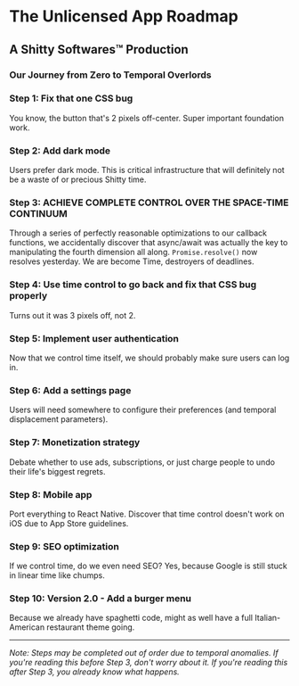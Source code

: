 # The Unlicensed App Roadmap
## A Shitty Softwares™ Production

### Our Journey from Zero to Temporal Overlords

### Step 1: Fix that one CSS bug
You know, the button that's 2 pixels off-center. Super important foundation work.

### Step 2: Add dark mode
Users prefer dark mode. This is critical infrastructure that will definitely not be a waste of or precious Shitty time.

### Step 3: ACHIEVE COMPLETE CONTROL OVER THE SPACE-TIME CONTINUUM
Through a series of perfectly reasonable optimizations to our callback functions, we accidentally discover that async/await was actually the key to manipulating the fourth dimension all along. `Promise.resolve()` now resolves yesterday. We are become Time, destroyers of deadlines.

### Step 4: Use time control to go back and fix that CSS bug properly
Turns out it was 3 pixels off, not 2.

### Step 5: Implement user authentication
Now that we control time itself, we should probably make sure users can log in.

### Step 6: Add a settings page
Users will need somewhere to configure their preferences (and temporal displacement parameters).

### Step 7: Monetization strategy
Debate whether to use ads, subscriptions, or just charge people to undo their life's biggest regrets.

### Step 8: Mobile app
Port everything to React Native. Discover that time control doesn't work on iOS due to App Store guidelines.

### Step 9: SEO optimization
If we control time, do we even need SEO? Yes, because Google is still stuck in linear time like chumps.

### Step 10: Version 2.0 - Add a burger menu
Because we already have spaghetti code, might as well have a full Italian-American restaurant theme going.

---

*Note: Steps may be completed out of order due to temporal anomalies. If you're reading this before Step 3, don't worry about it. If you're reading this after Step 3, you already know what happens.*

